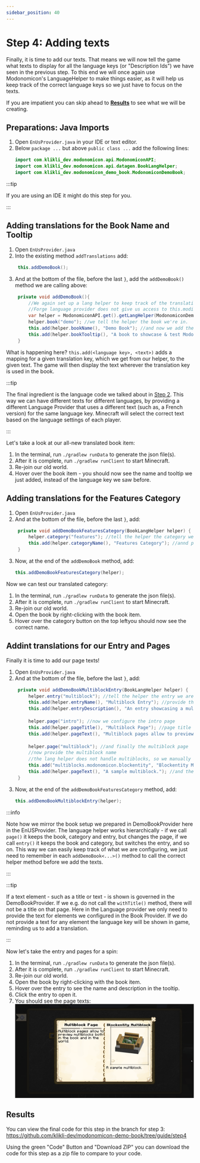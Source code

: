 ```yaml
---
sidebar_position: 40
---
```


# Step 4: Adding texts

Finally, it is time to add our texts. That means we will now tell the game what texts to display for all the language keys (or "Description Ids") we have seen in the previous step. To this end we will once again use Modonomicon's LanguageHelper to make things easier, as it will help us keep track of the correct language keys so we just have to focus on the texts.

If you are impatient you can skip ahead to **[Results](#results)** to see what we will be creating.


## Preparations: Java Imports

1. Open `EnUsProvider.java` in your IDE or text editor.
2. Below `package ...` but above `public class ...` add the following lines:
   ```java 
   import com.klikli_dev.modonomicon.api.ModonomiconAPI;
   import com.klikli_dev.modonomicon.api.datagen.BookLangHelper;
   import com.klikli_dev.modonomicon_demo_book.ModonomiconDemoBook;
   ```

:::tip 

If you are using an IDE it might do this step for you.

::: 


## Adding translations for the Book Name and Tooltip

1. Open `EnUsProvider.java`
2. Into the existing method `addTranslations` add:
   ```java
    this.addDemoBook();
   ```
3. And at the bottom of the file, before the last `}`, add the `addDemoBook()` method we are calling above:
   ```java
    private void addDemoBook(){
        //We again set up a lang helper to keep track of the translation keys for us.
        //Forge language provider does not give us access to this.modid, so we get it from our main mod class
        var helper = ModonomiconAPI.get().getLangHelper(ModonomiconDemoBook.MODID);
        helper.book("demo"); //we tell the helper the book we're in.
        this.add(helper.bookName(), "Demo Book"); //and now we add the actual textual book name
        this.add(helper.bookTooltip(), "A book to showcase & test Modonomicon features."); //and the tooltip text
    }
   ```


What is happening here? `this.add(<language key>, <text>)` adds a mapping for a given translation key, which we get from our helper, to the given text. The game will then display the text wherever the translation key is used in the book. 

:::tip

The final ingredient is the language code we talked about in [Step 2](./step2#enusproviderjava). This way we can have different texts for different languages, by providing a different Language Provider that uses a different text (such as, a French version) for the same language key. Minecraft will select the correct text based on the language settings of each player.

::: 

Let's take a look at our all-new translated book item:

1. In the terminal, run `./gradlew runData` to generate the json file(s).
2. After it is complete, run `./gradlew runClient` to start Minecraft.
3. Re-join our old world.
4. Hover over the book item - you should now see the name and tooltip we just added, instead of the language key we saw before.

## Adding translations for the Features Category

1. Open `EnUsProvider.java`
2. And at the bottom of the file, before the last `}`, add:
   ```java
    private void addDemoBookFeaturesCategory(BookLangHelper helper) {
        helper.category("features"); //tell the helper the category we are in
        this.add(helper.categoryName(), "Features Category"); //annd provide the category name text
    }
   ```
3. Now, at the end of the `addDemoBook` method, add:
   ```java
   this.addDemoBookFeaturesCategory(helper);
   ```

Now we can test our translated category:

1. In the terminal, run `./gradlew runData` to generate the json file(s).
2. After it is complete, run `./gradlew runClient` to start Minecraft.
3. Re-join our old world.
4. Open the book by right-clicking with the book item.
5. Hover over the category button on the top leftyou should now see the correct name.

## Addint translations for our Entry and Pages

Finally it is time to add our page texts!

1. Open `EnUsProvider.java`
2. And at the bottom of the file, before the last `}`, add:
   ```java
    private void addDemoBookMultiblockEntry(BookLangHelper helper) {
        helper.entry("multiblock"); //tell the helper the entry we are in
        this.add(helper.entryName(), "Multiblock Entry"); //provide the entry name
        this.add(helper.entryDescription(), "An entry showcasing a multiblock."); //and description

        helper.page("intro"); //now we configure the intro page
        this.add(helper.pageTitle(), "Multiblock Page"); //page title
        this.add(helper.pageText(), "Multiblock pages allow to preview multiblocks both in the book and in the world."); //page text

        helper.page("multiblock"); //and finally the multiblock page
        //now provide the multiblock name
        //the lang helper does not handle multiblocks, so we manually add the same key we provided in the DemoBookProvider
        this.add("multiblocks.modonomicon.blockentity", "Blockentity Multiblock.");
        this.add(helper.pageText(), "A sample multiblock."); //and the multiblock page text 
    }
   ```
3. Now, at the end of the `addDemoBookFeaturesCategory` method, add:
   ```java
   this.addDemoBookMultiblockEntry(helper);
   ```

:::info 

Note how we mirror the book setup we prepared in DemoBookProvider here in the EnUSProvider. The language helper works hierarchically - if we call `page()` it keeps the book, category and entry, but changes the page, if we call `entry()` it keeps the book and category, but switches the entry, and so on. This way we can easily keep track of what we are configuring, we just need to remember in each `addDemoBook<...>()` method to call the correct helper method before we add the texts.

::: 

:::tip 

If a text element - such as a title or text - is shown is governed in the DemoBookProvider. If we e.g. do not call the `withTitle()` method, there will not be a title on that page. Here in the Language provider we only need to provide the text for elements we configured in the Book Provider. If we do not provide a text for any element the language key will be shown in game, reminding us to add a translation.

::: 

Now let's take the entry and pages for a spin:

1. In the terminal, run `./gradlew runData` to generate the json file(s).
2. After it is complete, run `./gradlew runClient` to start Minecraft.
3. Re-join our old world.
4. Open the book by right-clicking with the book item.
5. Hover over the entry to see the name and description in the tooltip.
6. Click the entry to open it.
7. You should see the page texts:
   ![Entry Texts](/img/docs/getting-started/step4-add-entry-texts.png)

## Results


You can view the final code for this step in the branch for step 3: https://github.com/klikli-dev/modonomicon-demo-book/tree/guide/step4 

Using the green "Code" Button and "Download ZIP" you can download the code for this step as a zip file to compare to your code.
